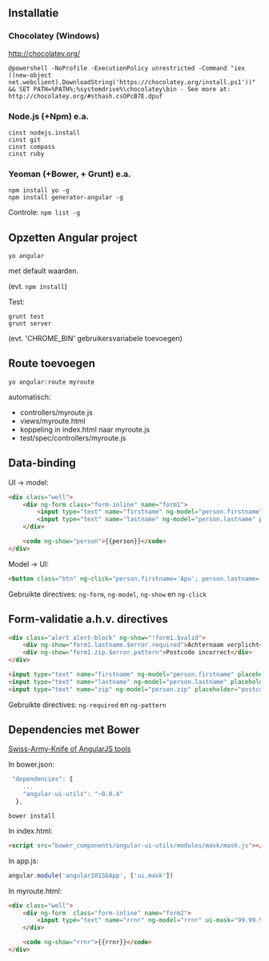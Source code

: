 ## Installatie
### Chocolatey (Windows)
http://chocolatey.org/

```
@powershell -NoProfile -ExecutionPolicy unrestricted -Command "iex ((new-object net.webclient).DownloadString('https://chocolatey.org/install.ps1'))" && SET PATH=%PATH%;%systemdrive%\chocolatey\bin - See more at: http://chocolatey.org/#sthash.csOPcB7E.dpuf
```

### Node.js (+Npm) e.a.

```
cinst nodejs.install
cinst git
cinst compass
cinst ruby
```

### Yeoman (+Bower, + Grunt) e.a.

```
npm install yo -g
npm install generator-angular -g
```

Controle: `npm list -g`

## Opzetten Angular project

```
yo angular
```
met default waarden.

(evt. `npm install`)

Test:

```
grunt test
grunt server
```

(evt. 'CHROME_BIN' gebruikersvariabele toevoegen)

## Route toevoegen

```
yo angular:route myroute
```

automatisch:

 * controllers/myroute.js
 * views/myroute.html
 * koppeling in index.html naar myroute.js
 * test/spec/controllers/myroute.js
 
## Data-binding
UI -> model:

```html
<div class="well">
	<div ng-form class="form-inline" name="form1">
		<input type="text" name="firstname" ng-model="person.firstname" placeholder="voornaam"></input>
		<input type="text" name="lastname" ng-model="person.lastname" placeholder="achternaam"></input>
	</div>

	<code ng-show="person">{{person}}</code>
</div>
```

Model -> UI:

```html
<button class="btn" ng-click="person.firstname='Apu'; person.lastname='Nahasapeemapetilon'">Model->UI data binding</button>
```

Gebruikte directives: `ng-form`, `ng-model`, `ng-show` en `ng-click`

## Form-validatie a.h.v. directives

```html
<div class="alert alert-block" ng-show="!form1.$valid">
	<div ng-show="form1.lastname.$error.required">Achternaam verplicht</div>
	<div ng-show="form1.zip.$error.pattern">Postcode incorrect</div>
</div>

<input type="text" name="firstname" ng-model="person.firstname" placeholder="voornaam"></input>
<input type="text" name="lastname" ng-model="person.lastname" placeholder="achternaam" ng-required="true"></input>
<input type="text" name="zip" ng-model="person.zip" placeholder="postcode" ng-pattern="/^\d\d\d\d$/"></input>
```

Gebruikte directives: `ng-required` en `ng-pattern`

## Dependencies met Bower
[Swiss-Army-Knife of AngularJS tools](http://angular-ui.github.io/ui-utils/)

In bower.json:

```javascript
 "dependencies": {
 	...
    "angular-ui-utils": "~0.0.4"
  },
```

```
bower install
```

In index.html:

```html
<script src="bower_components/angular-ui-utils/modules/mask/mask.js"></script>
```

In app.js:

```javascript
angular.module('angular101SbApp', ['ui.mask'])
```

In myroute.html:

```html
<div class="well">
	<div ng-form  class="form-inline" name="form2">
		<input type="text" name="rrnr" ng-model="rrnr" ui-mask="99.99.99-999.99"></input>
	</div>

	<code ng-show="rrnr">{{rrnr}}</code>
</div>
```